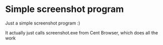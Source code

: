 # Simple screenshot program
Just a simple screenshot program :)

It actually just calls screenshot.exe from Cent Browser, which does all the work
